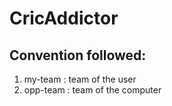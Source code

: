 # CricAddictor

## Convention followed:
1. my-team : team of the user
2. opp-team : team of the computer